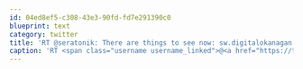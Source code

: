 ```yaml
---
id: 04ed8ef5-c308-43e3-90fd-fd7e291390c0
blueprint: text
category: twitter
title: 'RT @seratonik: There are things to see now: sw.digitalokanagan.ca fb.me/yAuBPcfS'
caption: 'RT <span class="username username_linked">@<a href="https://twitter.com/seratonik" title="Brent Luehr">seratonik</a></span>: There are things to see now: <a href="http://sw.digitalokanagan.ca/" title="http://sw.digitalokanagan.ca/" class="link link_untco">sw.digitalokanagan.ca</a> <a href="http://fb.me/yAuBPcfS" title="http://fb.me/yAuBPcfS" class="link link_untco">fb.me/yAuBPcfS</a>'
---
```

